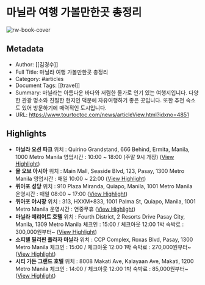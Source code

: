 # 마닐라 여행 가볼만한곳 총정리

![rw-book-cover](https://cdn.tourtoctoc.com/news/thumbnail/202405/4851_29953_282_v150.jpg)

## Metadata
- Author: [[김경수]]
- Full Title: 마닐라 여행 가볼만한곳 총정리
- Category: #articles
- Document Tags: [[travel]] 
- Summary: 마닐라는 아름다운 바다와 저렴한 물가로 인기 있는 여행지입니다. 다양한 관광 명소와 친절한 현지인 덕분에 자유여행하기 좋은 곳입니다. 또한 추천 숙소도 있어 방문하기에 매력적인 도시입니다.
- URL: https://www.tourtoctoc.com/news/articleView.html?idxno=4851

## Highlights
- **마닐라 오션 파크**
  위치 : Quirino Grandstand, 666 Behind, Ermita, Manila, 1000 Metro Manila
  영업시간 : 10:00 ~ 18:00 (주말 9시 개장) ([View Highlight](https://read.readwise.io/read/01j5nh4hs42vw8h5mpgs74fveq))
- **몰 오브 아시아**
  위치 : Main Mall, Seaside Blvd, 123, Pasay, 1300 Metro Manila
  영업시간 : 매일 10:00 ~ 22:00 ([View Highlight](https://read.readwise.io/read/01j5nh4s70kdpb408qppny2g8x))
- **퀴아포 성당**
  위치 : 910 Plaza Miranda, Quiapo, Manila, 1001 Metro Manila
  운영시간 : 매일 08:00 ~ 17:00 ([View Highlight](https://read.readwise.io/read/01j5nh601s6y7vke0nmrhgwf09))
- **퀴아포 야시장**
  위치 : 313, HXXM+833, 1001 Palma St, Quiapo, Manila, 1001 Metro Manila
  운영시간 : 연중무휴 ([View Highlight](https://read.readwise.io/read/01j5nh6526fn5qvy67j5s9tptx))
- **마닐라 메리어트 호텔**
  위치 : Fourth District, 2 Resorts Drive Pasay City, Manila, 1309 Metro Manila
  체크인 : 15:00 / 체크아웃 12:00
  1박 숙박료 : 300,000원부터~ ([View Highlight](https://read.readwise.io/read/01j5nh6h201dfx21j4t0jncx9r))
- **소피텔 필리핀 플라자 마닐라**
  위치 : CCP Complex, Roxas Blvd, Pasay, 1300 Metro Manila
  체크인 : 15:00 / 체크아웃 12:00
  1박 숙박료 : 270,000원부터~ ([View Highlight](https://read.readwise.io/read/01j5nh758d8yzbk50b07smzdnr))
- **시티 가든 그랜드 호텔**
  위치 : 8008 Makati Ave, Kalayaan Ave, Makati, 1200 Metro Manila
  체크인 : 14:00 / 체크아웃 12:00
  1박 숙박료 : 85,000원부터~ ([View Highlight](https://read.readwise.io/read/01j5nh7xetm09ba7vskrmrc2xb))
